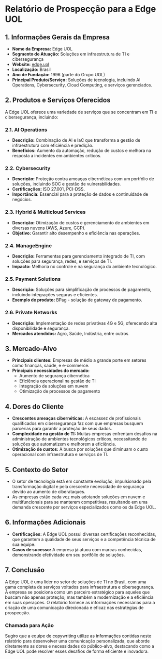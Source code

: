 # Relatório de Prospecção para a Edge UOL

## 1. Informações Gerais da Empresa
- **Nome da Empresa:** Edge UOL
- **Segmento de Atuação:** Soluções em infraestrutura de TI e cibersegurança
- **Website:** [edge.uol](https://edge.uol)
- **Localização:** Brasil
- **Ano de Fundação:** 1996 (parte do Grupo UOL)
- **Principal Produto/Serviço:** Soluções de tecnologia, incluindo AI Operations, Cybersecurity, Cloud Computing, e serviços gerenciados.

## 2. Produtos e Serviços Oferecidos
A Edge UOL oferece uma variedade de serviços que se concentram em TI e cibersegurança, incluindo:

### 2.1. **AI Operations**
- **Descrição:** Combinação de AI e IaC que transforma a gestão de infraestrutura com eficiência e predição.
- **Benefícios:** Aumento da automação, redução de custos e melhora na resposta a incidentes em ambientes críticos.

### 2.2. **Cybersecurity**
- **Descrição:** Proteção contra ameaças cibernéticas com um portfólio de soluções, incluindo SOC e gestão de vulnerabilidades.
- **Certificações:** ISO 27.001, PCI-DSS.
- **Importância:** Essencial para a proteção de dados e continuidade de negócios.

### 2.3. **Hybrid & Multicloud Services**
- **Descrição:** Otimização de custos e gerenciamento de ambientes em diversas nuvens (AWS, Azure, GCP).
- **Objetivo:** Garantir alto desempenho e eficiência nas operações.

### 2.4. **ManageEngine**
- **Descrição:** Ferramentas para gerenciamento integrado de TI, com soluções para segurança, redes, e serviços de TI.
- **Impacto:** Melhoria no controle e na segurança do ambiente tecnológico.

### 2.5. **Payment Solutions**
- **Descrição:** Soluções para simplificação de processos de pagamento, incluindo integrações seguras e eficientes.
- **Exemplo de produto:** BPag - solução de gateway de pagamento.

### 2.6. **Private Networks**
- **Descrição:** Implementação de redes privativas 4G e 5G, oferecendo alta disponibilidade e segurança.
- **Mercados atendidos:** Agro, Saúde, Indústria, entre outros.

## 3. Mercado-Alvo
- **Principais clientes:** Empresas de médio a grande porte em setores como finanças, saúde, e e-commerce.
- **Principais necessidades do mercado:**
  - Aumento de segurança cibernética
  - Eficiência operacional na gestão de TI
  - Integração de soluções em nuvem
  - Otimização de processos de pagamento

## 4. Dores do Cliente
- **Crescentes ameaças cibernéticas:** A escassez de profissionais qualificados em cibersegurança faz com que empresas busquem parcerias para garantir a proteção de seus dados.
- **Complexidade na gestão de TI:** Muitas empresas enfrentam desafios na administração de ambientes tecnológicos críticos, necessitando de soluções que automatizem e melhorem a eficiência.
- **Otimização de custos:** A busca por soluções que diminuam o custo operacional com infraestrutura e serviços de TI.

## 5. Contexto do Setor
- O setor de tecnologia está em constante evolução, impulsionado pela transformação digital e pela crescente necessidade de segurança devido ao aumento de ciberataques.
- As empresas estão cada vez mais adotando soluções em nuvem e multifuncionais para se manterem competitivas, resultando em uma demanda crescente por serviços especializados como os da Edge UOL.

## 6. Informações Adicionais
- **Certificações:** A Edge UOL possui diversas certificações reconhecidas, que garantem a qualidade de seus serviços e a competência técnica de sua equipe.
- **Casos de sucesso:** A empresa já atuou com marcas conhecidas, demonstrando efetividade em seu portfólio de soluções.

## 7. Conclusão
A Edge UOL é uma líder no setor de soluções de TI no Brasil, com uma gama completa de serviços voltados para infraestrutura e cibersegurança. A empresa se posiciona como um parceiro estratégico para aqueles que buscam não apenas proteção, mas também a modernização e a eficiência em suas operações. O relatório fornece as informações necessárias para a criação de uma comunicação direcionada e eficaz nas estratégias de prospecção.

### **Chamada para Ação**
Sugiro que a equipe de copywriting utilize as informações contidas neste relatório para desenvolver uma comunicação personalizada, que aborde diretamente as dores e necessidades do público-alvo, destacando como a Edge UOL pode resolver esses desafios de forma eficiente e inovadora.